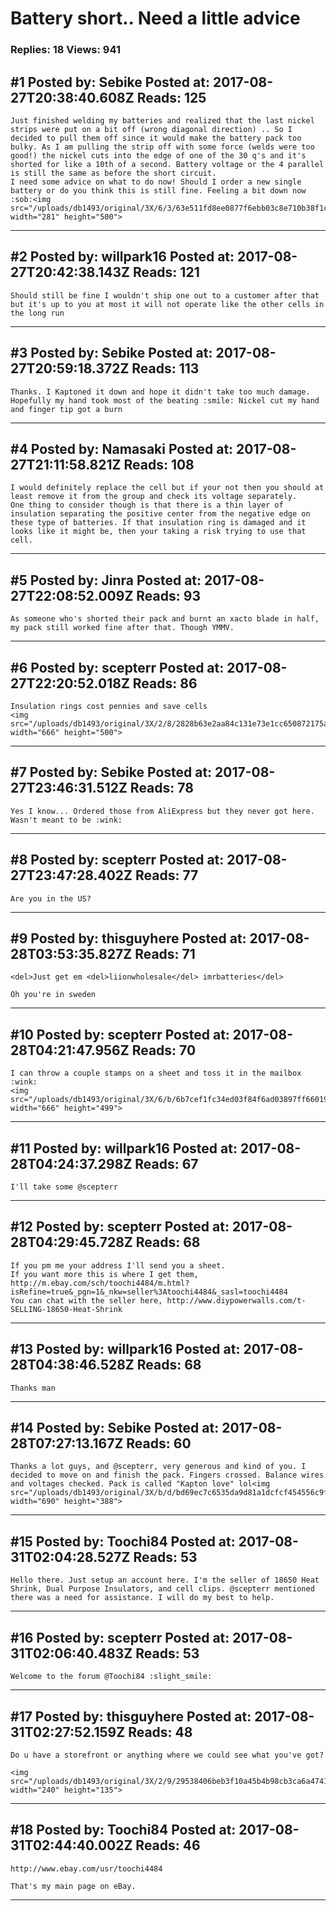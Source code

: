# Battery short.. Need a little advice

### Replies: 18 Views: 941

## \#1 Posted by: Sebike Posted at: 2017-08-27T20:38:40.608Z Reads: 125

```
Just finished welding my batteries and realized that the last nickel strips were put on a bit off (wrong diagonal direction) .. So I decided to pull them off since it would make the battery pack too bulky. As I am pulling the strip off with some force (welds were too good!) the nickel cuts into the edge of one of the 30 q's and it's shorted for like a 10th of a second. Battery voltage or the 4 parallel is still the same as before the short circuit. 
I need some advice on what to do now! Should I order a new single battery or do you think this is still fine. Feeling a bit down now :sob:<img src="/uploads/db1493/original/3X/6/3/63e511fd8ee0877f6ebb03c8e710b38f1c76f030.JPG" width="281" height="500">
```

---
## \#2 Posted by: willpark16 Posted at: 2017-08-27T20:42:38.143Z Reads: 121

```
Should still be fine I wouldn't ship one out to a customer after that but it's up to you at most it will not operate like the other cells in the long run
```

---
## \#3 Posted by: Sebike Posted at: 2017-08-27T20:59:18.372Z Reads: 113

```
Thanks. I Kaptoned it down and hope it didn't take too much damage. Hopefully my hand took most of the beating :smile: Nickel cut my hand and finger tip got a burn
```

---
## \#4 Posted by: Namasaki Posted at: 2017-08-27T21:11:58.821Z Reads: 108

```
I would definitely replace the cell but if your not then you should at least remove it from the group and check its voltage separately. 
One thing to consider though is that there is a thin layer of insulation separating the positive center from the negative edge on these type of batteries. If that insulation ring is damaged and it looks like it might be, then your taking a risk trying to use that cell.
```

---
## \#5 Posted by: Jinra Posted at: 2017-08-27T22:08:52.009Z Reads: 93

```
As someone who's shorted their pack and burnt an xacto blade in half, my pack still worked fine after that. Though YMMV.
```

---
## \#6 Posted by: scepterr Posted at: 2017-08-27T22:20:52.018Z Reads: 86

```
Insulation rings cost pennies and save cells
<img src="/uploads/db1493/original/3X/2/8/2828b63e2aa84c131e73e1cc650872175a816630.jpg" width="666" height="500">
```

---
## \#7 Posted by: Sebike Posted at: 2017-08-27T23:46:31.512Z Reads: 78

```
Yes I know... Ordered those from AliExpress but they never got here. Wasn't meant to be :wink:
```

---
## \#8 Posted by: scepterr Posted at: 2017-08-27T23:47:28.402Z Reads: 77

```
Are you in the US?
```

---
## \#9 Posted by: thisguyhere Posted at: 2017-08-28T03:53:35.827Z Reads: 71

```
<del>Just get em <del>liionwholesale</del> imrbatteries</del>

Oh you're in sweden
```

---
## \#10 Posted by: scepterr Posted at: 2017-08-28T04:21:47.956Z Reads: 70

```
I can throw a couple stamps on a sheet and toss it in the mailbox :wink:
<img src="/uploads/db1493/original/3X/6/b/6b7cef1fc34ed03f84f6ad03897ff6601907c5c1.jpg" width="666" height="499">
```

---
## \#11 Posted by: willpark16 Posted at: 2017-08-28T04:24:37.298Z Reads: 67

```
I'll take some @scepterr
```

---
## \#12 Posted by: scepterr Posted at: 2017-08-28T04:29:45.728Z Reads: 68

```
If you pm me your address I'll send you a sheet. 
If you want more this is where I get them, http://m.ebay.com/sch/toochi4484/m.html?isRefine=true&_pgn=1&_nkw=seller%3Atoochi4484&_sasl=toochi4484 
You can chat with the seller here, http://www.diypowerwalls.com/t-SELLING-18650-Heat-Shrink
```

---
## \#13 Posted by: willpark16 Posted at: 2017-08-28T04:38:46.528Z Reads: 68

```
Thanks man
```

---
## \#14 Posted by: Sebike Posted at: 2017-08-28T07:27:13.167Z Reads: 60

```
Thanks a lot guys, and @scepterr, very generous and kind of you. I decided to move on and finish the pack. Fingers crossed. Balance wires and voltages checked. Pack is called "Kapton love" lol<img src="/uploads/db1493/original/3X/b/d/bd69ec7c6535da9d81a1dcfcf454556c9f8572e7.jpeg" width="690" height="388">
```

---
## \#15 Posted by: Toochi84 Posted at: 2017-08-31T02:04:28.527Z Reads: 53

```
Hello there. Just setup an account here. I'm the seller of 18650 Heat Shrink, Dual Purpose Insulators, and cell clips. @scepterr mentioned there was a need for assistance. I will do my best to help.
```

---
## \#16 Posted by: scepterr Posted at: 2017-08-31T02:06:40.483Z Reads: 53

```
Welcome to the forum @Toochi84 :slight_smile:
```

---
## \#17 Posted by: thisguyhere Posted at: 2017-08-31T02:27:52.159Z Reads: 48

```
Do u have a storefront or anything where we could see what you've got?

<img src="/uploads/db1493/original/3X/2/9/29538406beb3f10a45b4b98cb3ca6a4741038917.gif" width="240" height="135">
```

---
## \#18 Posted by: Toochi84 Posted at: 2017-08-31T02:44:40.002Z Reads: 46

```
http://www.ebay.com/usr/toochi4484

That's my main page on eBay.
```

---
